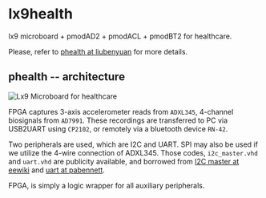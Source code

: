 # lx9health #
lx9 microboard \+ pmodAD2 \+ pmodACL \+ pmodBT2 for healthcare.

Please, refer to [phealth at liubenyuan](http://liubenyuan.github.io/phealth.html) for more details.

## phealth -- architecture ##

![Lx9 Microboard for healthcare](http://liubenyuan.github.io/pics/lx9health.png)

FPGA captures 3-axis accelerometer reads from `ADXL345`, 4-channel biosignals from `AD7991`. These recordings are transferred to PC via USB2UART using `CP2102`, or remotely via a bluetooth device `RN-42`.

Two peripherals are used, which are I2C and UART. SPI may also be used if we utilize the 4-wire connection of ADXL345. Those codes, `i2c_master.vhd` and `uart.vhd` are publicity available, and borrowed from [I2C master at eewiki](http://eewiki.net/pages/viewpage.action?pageId=10125324) and [uart at pabennett](https://github.com/pabennett/uart).

FPGA, is simply a logic wrapper for all auxiliary peripherals.

